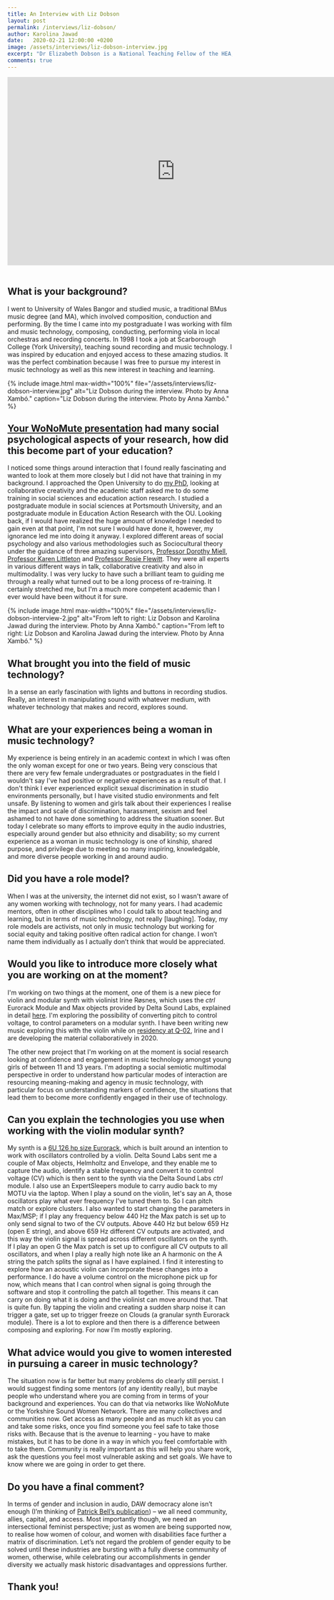 ```yaml
---
title: An Interview with Liz Dobson
layout: post
permalink: /interviews/liz-dobson/
author: Karolina Jawad
date:   2020-02-21 12:00:00 +0200
image: /assets/interviews/liz-dobson-interview.jpg
excerpt: "Dr Elizabeth Dobson is a National Teaching Fellow of the HEA, and Principle Enterprise Fellow in music technology at The University of Huddersfield, where she teaches modules in sonic arts and electronica, sound for media, computer based composition, and empirical research for musicians. After completing her PhD on social psychology and creativity in music technology education, she founded/co-founded two knowledge-sharing projects: CollabHub, and Yorkshire Sound Women Network C.I.C., and maintains an ongoing commitment to new interdisciplinary research on inclusive music technology education."
comments: true
---
```


<div class="videoWrapper">
<iframe width="750" height="422" src="https://www.youtube.com/embed/9BfpuusM3AU" frameborder="0" allow="accelerometer; autoplay; encrypted-media; gyroscope; picture-in-picture" allowfullscreen></iframe>
</div>

<br />

## What is your background?

I went to University of Wales Bangor and studied music, a traditional BMus music degree (and MA), which involved composition, conduction and performing. By the time I came into my postgraduate I was working with film and music technology, composing, conducting, performing viola in local orchestras and recording concerts. In 1998 I took a job at Scarborough College (York University), teaching sound recording and music technology. I was inspired by education and enjoyed access to these amazing studios. It was the perfect combination because I was free to pursue my interest in music technology as well as this new interest in teaching and learning. 

{% include image.html
max-width="100%" file="/assets/interviews/liz-dobson-interview.jpg" alt="Liz Dobson during the interview. Photo by Anna Xambó."
caption="Liz Dobson during the interview. Photo by Anna Xambó." %}

## [Your WoNoMute presentation](/seminars/liz-dobson-seminar-talk) had many social psychological aspects of your research, how did this become part of your education?

I noticed some things around interaction that I found really fascinating and wanted to look at them more closely but I did not have that training in my background. I approached the Open University to do [my PhD](http://eprints.hud.ac.uk/id/eprint/14689/), looking at collaborative creativity and the academic staff asked me to do some training in social sciences and education action research. I studied a postgraduate module in social sciences at Portsmouth University, and an postgraduate module in Education Action Research with the OU. Looking back, if I would have realized the huge amount of knowledge I needed to gain even at that point, I'm not sure I would have done it, however, my ignorance led me into doing it anyway. I explored different areas of social psychology and also various methodologies such as Sociocultural theory under the guidance of three amazing supervisors, [Professor Dorothy Miell](https://en.wikipedia.org/wiki/Dorothy_Miell), [Professor Karen Littleton](http://wels.open.ac.uk/people/ksl4) and [Professor Rosie Flewitt](https://www2.mmu.ac.uk/education/staff/profile/index.php?id=4553). They were all experts in various different ways in talk, collaborative creativity and also in multimodality. I was very lucky to have such a brilliant team to guiding me through a really what turned out to be a long process of re-training. It certainly stretched me, but I'm a much more competent academic than I ever would have been without it for sure.


{% include image.html
max-width="100%" file="/assets/interviews/liz-dobson-interview-2.jpg" alt="From left to right: Liz Dobson and Karolina Jawad during the interview. Photo by Anna Xambó."
caption="From left to right: Liz Dobson and Karolina Jawad during the interview. Photo by Anna Xambó." %}

## What brought you into the field of music technology?

In a sense an early fascination with lights and buttons in recording studios. Really, an interest in manipulating sound with whatever medium, with whatever technology that makes and record, explores sound. 

## What are your experiences being a woman in music technology?

My experience is being entirely in an academic context in which I was often the only woman except for one or two years. Being very conscious that there are very few female undergraduates or postgraduates in the field I wouldn't say I've had positive or negative experiences as a result of that. I don't think I ever experienced explicit sexual discrimination in studio environments personally, but I have visited studio environments and felt unsafe. By listening to women and girls talk about their experiences I realise the impact and scale of discrimination, harassment, sexism and feel ashamed to not have done something to address the situation sooner. But today I celebrate so many efforts to improve equity in the audio industries, especially around gender but also ethnicity and disability; so my current experience as a woman in music technology is one of kinship, shared purpose, and privilege due to meeting so many inspiring, knowledgable, and more diverse people working in and around audio.

## Did you have a role model?

When I was at the university, the internet did not exist, so I wasn't aware of any women working with technology, not for many years. I had academic mentors, often in other disciplines who I could talk to about teaching and learning, but in terms of music technology, not really [laughing]. Today, my role models are activists, not only in music technology but working for social equity and taking positive often radical action for change. I won’t name them individually as I actually don’t think that would be appreciated.  

## Would you like to introduce more closely what you are working on at the moment?

I'm working on two things at the moment, one of them is a new piece for violin and modular synth with violinist Irine Røsnes, which uses the *ctrl* Eurorack Module and Max objects provided by Delta Sound Labs, explained in detail [here](https://deltasoundlabs.com/blog-lizdobson). I'm exploring the possibility of converting pitch to control voltage, to control parameters on a modular synth. I have been writing new music exploring this with the violin while on [residency at Q-02](http://www.q-o2.be/en/event/elisabeth-dobson/), Irine and I are developing the material collaboratively in 2020.

The other new project that I'm working on at the moment is social research looking at confidence and engagement in music technology amongst young girls of between 11 and 13 years. I'm adopting a social semiotic multimodal perspective in order to understand how particular modes of interaction are resourcing meaning-making and agency in music technology, with particular focus on understanding markers of confidence, the situations that lead them to become more confidently engaged in their use of technology. 

## Can you explain the technologies you use when working with the violin modular synth?

My synth is a [6U 126 hp size Eurorack](https://www.modulargrid.net/e/racks/view/1027401), which is built around an intention to work with oscillators controlled by a violin. Delta Sound Labs sent me a couple of Max objects, Helmholtz and Envelope, and they enable me to capture the audio, identify a stable frequency and convert it to control voltage (CV) which is then sent to the synth via the Delta Sound Labs *ctrl* module. I also use an ExpertSleepers module to carry audio back to my MOTU via the laptop. When I play a sound on the violin, let's say an A, those oscillators play what ever frequency I’ve tuned them to. So I can pitch match or explore clusters. I also wanted to start changing the parameters in Max/MSP; if I play any frequency below 440 Hz the Max patch is set up to only send signal to two of the CV outputs. Above 440 Hz but below 659 Hz (open E string), and above 659 Hz different CV outputs are activated, and this way the violin signal is spread across different oscillators on the synth. If I play an open G the Max patch is set up to configure all CV outputs to all oscillators, and when I play a really high note like an A harmonic on the A string the patch splits the signal as I have explained. I find it interesting to explore how an acoustic violin can incorporate these changes into a performance. I do have a volume control on the microphone pick up for now, which means that I can control when signal is going through the software and stop it controlling the patch all together. This means it can carry on doing what it is doing and the violinist can move around that. That is quite fun. By tapping the violin and creating a sudden sharp noise it can trigger a gate, set up to trigger freeze on Clouds (a granular synth Eurorack module). There is a lot to explore and then there is a difference between composing and exploring. For now I’m mostly exploring.

## What advice would you give to women interested in pursuing a career in music technology?

The situation now is far better but many problems do clearly still persist. I would suggest finding some mentors (of any identity really), but maybe people who understand where you are coming from in terms of your background and experiences. You can do that via networks like WoNoMute or the Yorkshire Sound Women Network. There are many collectives and communities now. Get access as many people and as much kit as you can and take some risks, once you find someone you feel safe to take those risks with. Because that is the avenue to learning - you have to make mistakes, but it has to be done in a way in which you feel comfortable with to take them. Community is really important as this will help you share work, ask the questions you feel most vulnerable asking and set goals. We have to know where we are going in order to get there.

## Do you have a final comment?

In terms of gender and inclusion in audio, DAW democracy alone isn’t enough (I’m thinking of [Patrick Bell’s publication](https://global.oup.com/academic/product/dawn-of-the-daw-9780190296605?cc=us&lang=en&))  – we all need community, allies, capital, and access. Most importantly though, we need an intersectional feminist perspective; just as women are being supported now, to realise how women of colour, and women with disabilities face further a matrix of discrimination. Let’s not regard the problem of gender equity to be solved until these industries are bursting with a fully diverse community of women, otherwise, while celebrating our accomplishments in gender diversity we actually mask historic disadvantages and oppressions further.

## Thank you!